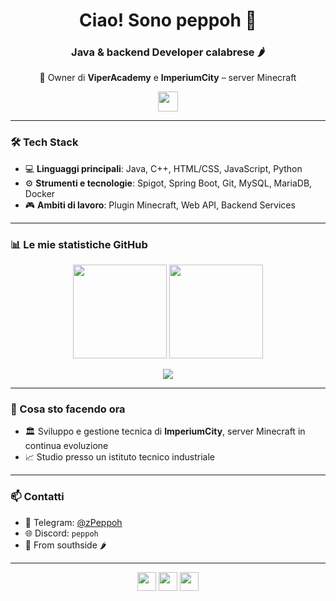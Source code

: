 <h1 align="center">Ciao! Sono peppoh 👋</h1>
<h3 align="center">Java & backend Developer calabrese 🌶️</h3>

<p align="center">
  🚀 Owner di <b>ViperAcademy</b> e <b>ImperiumCity</b> – server Minecraft
</p>

<p align="center">
  <img src="https://em-content.zobj.net/thumbs/240/apple/354/hot-pepper_1f336-fe0f.png" height="32"/>
</p>

---

### 🛠️ Tech Stack

- 💻 **Linguaggi principali**: Java, C++, HTML/CSS, JavaScript, Python  
- ⚙️ **Strumenti e tecnologie**: Spigot, Spring Boot, Git, MySQL, MariaDB, Docker  
- 🎮 **Ambiti di lavoro**: Plugin Minecraft, Web API, Backend Services  

---

### 📊 Le mie statistiche GitHub

<p align="center">
  <img height="150em" src="https://github-readme-stats.vercel.app/api?username=zPeppoh&theme=tokyonight&show_icons=true&count_private=true&hide_border=true&include_all_commits=true" />
  <img height="150em" src="https://github-readme-stats.vercel.app/api/top-langs/?username=zPeppoh&theme=tokyonight&layout=compact&hide_border=true&langs_count=6" />
</p>

<p align="center">
  <img src="https://github-readme-streak-stats.herokuapp.com?user=zPeppoh&theme=tokyonight&hide_border=true" />
</p>

---

### 🧠 Cosa sto facendo ora

- 🏛️ Sviluppo e gestione tecnica di **ImperiumCity**, server Minecraft in continua evoluzione  
- 📈 Studio presso un istituto tecnico industriale  

---

### 📫 Contatti

- 💼 Telegram: [@zPeppoh](https://t.me/zPeppoh)  
- 🌐 Discord: `peppoh`  
- 📍 From southside 🌶️  

---

<p align="center">
  <img src="https://em-content.zobj.net/thumbs/240/apple/354/laptop_1f4bb.png" height="30"/>
  <img src="https://em-content.zobj.net/thumbs/240/apple/354/fire_1f525.png" height="30"/>
  <img src="https://em-content.zobj.net/thumbs/240/apple/354/minecraft_1f3ae.png" height="30"/>
</p>
